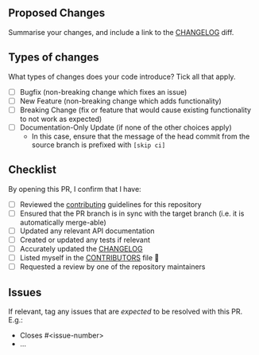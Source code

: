 
## Proposed Changes

Summarise your changes, and include a link to the [CHANGELOG](https://github.com/SMI/DicomTypeTranslation/blob/master/CHANGELOG.md) diff.

## Types of changes

What types of changes does your code introduce? Tick all that apply.

- [ ] Bugfix (non-breaking change which fixes an issue)
- [ ] New Feature (non-breaking change which adds functionality)
- [ ] Breaking Change (fix or feature that would cause existing functionality to not work as expected)
- [ ] Documentation-Only Update (if none of the other choices apply)
  - In this case, ensure that the message of the head commit from the source branch is prefixed with `[skip ci]`

## Checklist

By opening this PR, I confirm that I have:

- [ ] Reviewed the [contributing](https://github.com/SMI/DicomTypeTranslation/blob/master/CONTRIBUTING.md) guidelines for this repository
- [ ] Ensured that the PR branch is in sync with the target branch (i.e. it is automatically merge-able)
- [ ] Updated any relevant API documentation
- [ ] Created or updated any tests if relevant
- [ ] Accurately updated the [CHANGELOG](https://github.com/SMI/DicomTypeTranslation/blob/master/CHANGELOG.md)
- [ ] Listed myself in the [CONTRIBUTORS](https://github.com/SMI/DicomTypeTranslation/blob/master/CONTRIBUTORS.md) file 🚀
- [ ] Requested a review by one of the repository maintainers

## Issues

If relevant, tag any issues that are *expected* to be resolved with this PR. E.g.:

- Closes #\<issue-number>
- ...
